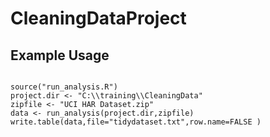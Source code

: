 CleaningDataProject
===================

Example Usage
-------------
<pre><code>
source("run_analysis.R")
project.dir <- "C:\\training\\CleaningData"
zipfile <- "UCI HAR Dataset.zip"
data <- run_analysis(project.dir,zipfile)
write.table(data,file="tidydataset.txt",row.name=FALSE )
</code>
</pre>
